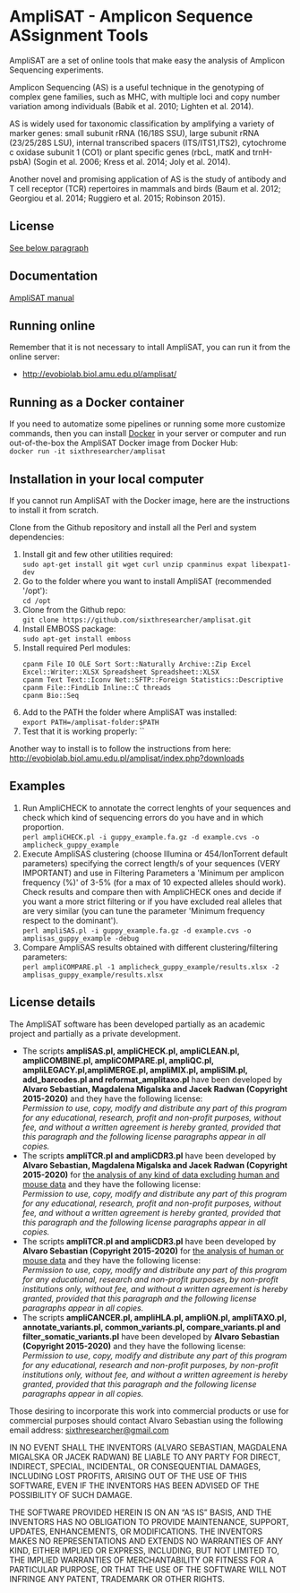 
# AmpliSAT - Amplicon Sequence ASsignment Tools

AmpliSAT are a set of online tools that make easy the analysis of Amplicon Sequencing experiments.

Amplicon Sequencing (AS) is a useful technique in the genotyping of complex gene families, such as MHC, with multiple loci and copy number variation among individuals (Babik et al. 2010; Lighten et al. 2014).

AS is widely used for taxonomic classification by amplifying a variety of marker genes: small subunit rRNA (16/18S SSU), large subunit rRNA (23/25/28S LSU), internal transcribed spacers (ITS/ITS1,ITS2), cytochrome c oxidase subunit 1 (CO1) or plant specific genes (rbcL, matK and trnH-psbA) (Sogin et al. 2006; Kress et al. 2014; Joly et al. 2014).

Another novel and promising application of AS is the study of antibody and T cell receptor (TCR) repertoires in mammals and birds (Baum et al. 2012; Georgiou et al. 2014; Ruggiero et al. 2015; Robinson 2015). 

## License

[See below paragraph](#license-details)

## Documentation

[AmpliSAT manual](docs/amplisas_manual.pdf)

## Running online

Remember that it is not necessary to intall AmpliSAT, you can run it from the online server:
- http://evobiolab.biol.amu.edu.pl/amplisat/

## Running as a Docker container

If you need to automatize some pipelines or running some more customize commands,
then you can install [Docker](https://docs.docker.com/install/) in your server or computer
and run out-of-the-box the AmpliSAT Docker image from Docker Hub:<br>
 `docker run -it sixthresearcher/amplisat`

## Installation in your local computer
If you cannot run AmpliSAT with the Docker image, here are the instructions to install it from scratch.

Clone from the Github repository and install all the Perl and system dependencies:
1. Install git and few other utilities required:<br>
   `sudo apt-get install git wget curl unzip cpanminus expat libexpat1-dev`
2. Go to the folder where you want to install AmpliSAT (recommended '/opt'):<br>
   `cd /opt`
3. Clone from the Github repo:<br>
   `git clone https://github.com/sixthresearcher/amplisat.git`
4. Install EMBOSS package:<br>
   `sudo apt-get install emboss`
5. Install required Perl modules:<br>
   ```
   cpanm File IO OLE Sort Sort::Naturally Archive::Zip Excel Excel::Writer::XLSX Spreadsheet Spreadsheet::XLSX
   cpanm Text Text::Iconv Net::SFTP::Foreign Statistics::Descriptive
   cpanm File::FindLib Inline::C threads
   cpanm Bio::Seq
   ```
6. Add to the PATH the folder where AmpliSAT was installed:<br>
   `export PATH=/amplisat-folder:$PATH`
7. Test that it is working properly:
   ``

Another way to install is to follow the instructions from here: http://evobiolab.biol.amu.edu.pl/amplisat/index.php?downloads

## Examples

1. Run AmpliCHECK to annotate the correct lenghts of your sequences and check which kind of sequencing errors do you have and in which proportion.<br>
   `perl ampliCHECK.pl -i guppy_example.fa.gz -d example.cvs -o amplicheck_guppy_example`
2. Execute AmpliSAS clustering (choose Illumina or 454/IonTorrent default parameters) specifying the correct length/s of your sequences (VERY IMPORTANT) and use in Filtering Parameters a 'Minimum per amplicon frequency (%)' of 3-5% (for a max of 10 expected alleles should work). Check results and compare then with AmpliCHECK ones and decide if you want a more strict filtering or if you have excluded real alleles that are very similar (you can tune the parameter 'Minimum frequency respect to the dominant').<br>
   `perl ampliSAS.pl -i guppy_example.fa.gz -d example.cvs -o amplisas_guppy_example -debug `
3. Compare AmpliSAS results obtained with different clustering/filtering parameters:<br>
   `perl ampliCOMPARE.pl -1 amplicheck_guppy_example/results.xlsx -2 amplisas_guppy_example/results.xlsx`

## License details

The AmpliSAT software has been developed partially as an academic project and partially as a private development.

- The scripts **ampliSAS.pl, ampliCHECK.pl, ampliCLEAN.pl, ampliCOMBINE.pl, ampliCOMPARE.pl, ampliQC.pl, ampliLEGACY.pl,ampliMERGE.pl, ampliMIX.pl, ampliSIM.pl, add_barcodes.pl and reformat_amplitaxo.pl** have been developed by **Alvaro Sebastian, Magdalena Migalska and Jacek Radwan (Copyright 2015-2020)** and they have the following license:<br>
  *Permission to use, copy, modify and distribute any part of this program for any educational, research, profit and non-profit purposes, without fee, and without a written agreement is hereby granted, provided that this paragraph and the following license paragraphs appear in all copies.*
- The scripts **ampliTCR.pl and ampliCDR3.pl** have been developed by **Alvaro Sebastian, Magdalena Migalska and Jacek Radwan (Copyright 2015-2020)** for <ins>the analysis of any kind of data excluding human and mouse data</ins> and they have the following license:<br>
  *Permission to use, copy, modify and distribute any part of this program for any educational, research, profit and non-profit purposes, without fee, and without a written agreement is hereby granted, provided that this paragraph and the following license paragraphs appear in all copies.*
- The scripts **ampliTCR.pl and ampliCDR3.pl** have been developed by **Alvaro Sebastian (Copyright 2015-2020)** for <ins>the analysis of human or mouse data</ins> and they have the following license:<br>
  *Permission to use, copy, modify and distribute any part of this program for any educational, research and non-profit purposes, by non-profit institutions only, without fee, and without a written agreement is hereby granted, provided that this paragraph and the following license paragraphs appear in all copies.*
- The scripts **ampliCANCER.pl, ampliHLA.pl, ampliON.pl, ampliTAXO.pl, annotate_variants.pl, common_variants.pl, compare_variants.pl and filter_somatic_variants.pl** have been developed by **Alvaro Sebastian (Copyright 2015-2020)** and they have the following license:<br>
  *Permission to use, copy, modify and distribute any part of this program for any educational, research and non-profit purposes, by non-profit institutions only, without fee, and without a written agreement is hereby granted, provided that this paragraph and the following license paragraphs appear in all copies.*

Those desiring to incorporate this work into commercial products or use for commercial purposes should contact Alvaro Sebastian using the following email address: sixthresearcher@gmail.com

IN NO EVENT SHALL THE INVENTORS (ALVARO SEBASTIAN, MAGDALENA MIGALSKA OR JACEK RADWAN) BE LIABLE TO ANY PARTY FOR DIRECT, INDIRECT, SPECIAL, INCIDENTAL, OR CONSEQUENTIAL DAMAGES, INCLUDING LOST PROFITS, ARISING OUT OF THE USE OF THIS SOFTWARE, EVEN IF THE INVENTORS HAS BEEN ADVISED OF THE POSSIBILITY OF SUCH DAMAGE.

THE SOFTWARE PROVIDED HEREIN IS ON AN “AS IS” BASIS, AND THE INVENTORS HAS NO OBLIGATION TO PROVIDE MAINTENANCE, SUPPORT, UPDATES, ENHANCEMENTS, OR MODIFICATIONS. THE INVENTORS MAKES NO REPRESENTATIONS AND EXTENDS NO WARRANTIES OF ANY KIND, EITHER IMPLIED OR EXPRESS, INCLUDING, BUT NOT LIMITED TO, THE IMPLIED WARRANTIES OF MERCHANTABILITY OR FITNESS FOR A PARTICULAR PURPOSE, OR THAT THE USE OF THE SOFTWARE WILL NOT INFRINGE ANY PATENT, TRADEMARK OR OTHER RIGHTS.
